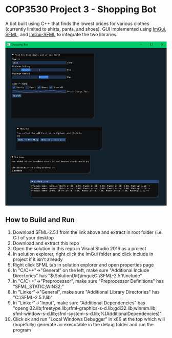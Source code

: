 # COP3530 Project 3 - Shopping Bot
A bot built using C++ that finds the lowest prices for various clothes (currently limited to shirts, pants, and shoes). GUI implemented using 
[ImGui](https://github.com/ocornut/imgui), [SFML](https://www.sfml-dev.org/download.php), and [ImGui-SFML](https://github.com/eliasdaler/imgui-sfml)
to integrate the two libraries.

![Shopping Bot Gui](https://github.com/andygarciaa/project3/blob/main/guipreview.png)
## How to Build and Run
1. Download SFML-2.5.1 from the link above and extract in root folder (i.e. C:\) of your desktop
2. Download and extract this repo 
3. Open the solution in this repo in Visual Studio 2019 as a project
4. In solution explorer, right click the ImGui folder and click include in project if it isn't already
5. Right click SFML tab in solution explorer and open properties page
6. In "C/C++"->"General" on the left, make sure "Additional Include Directories" has "$(SolutionDir)\imgui\;C:\SFML-2.5.1\include"
7. In "C/C++"->"Preprocessor", make sure "Preprocessor Definitions" has "SFML_STATIC;WIN32;<different options>"
8. In "Linker"->"General", make sure "Additional Library Directories" has "C:\SFML-2.5.1\lib"
9. In "Linker"->"Input", make sure "Additional Dependencies" has "opengl32.lib;freetype.lib;sfml-graphics-s-d.lib;gdi32.lib;winmm.lib;
sfml-window-s-d.lib;sfml-system-s-d.lib;%(AdditionalDependencies)"
10. Click ok and run "Local Windows Debugger" in x86 at the top which will (hopefully) generate an executable in the debug folder and 
run the program
